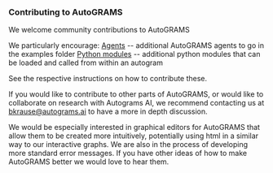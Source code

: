 
### Contributing to AutoGRAMS

We welcome community contributions to AutoGRAMS


We particularly encourage:
    [Agents](contribute_agents.md) -- additional AutoGRAMS agents to go in the examples folder
    [Python modules](contribute_apis.md) -- additional python modules that can be loaded and called from within an autogram    

See the respective instructions on how to contribute these.

If you would like to contribute to other parts of AutoGRAMS, or would like to collaborate on research with Autograms AI, we recommend contacting us at bkrause@autograms.ai to have a more in depth discussion. 

We would be especially interested in graphical editors for AutoGRAMS that allow them to be created more intuitively, potentially using html in a similar way to our interactive graphs. We are also in the process of developing more standard error messages. If you have other ideas of how to make AutoGRAMS better we would love to hear them.